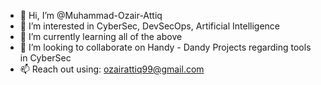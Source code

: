 - 👋 Hi, I’m @Muhammad-Ozair-Attiq
- 👀 I’m interested in CyberSec, DevSecOps, Artificial Intelligence
- 🌱 I’m currently learning all of the above
- 💞️ I’m looking to collaborate on Handy - Dandy Projects regarding tools in CyberSec
- 📫 Reach out using: ozairattiq99@gmail.com

<!---
Muhammad-Ozair-Attiq/Muhammad-Ozair-Attiq is a ✨ special ✨ repository because its `README.md` (this file) appears on your GitHub profile.
You can click the Preview link to take a look at your changes.
--->
